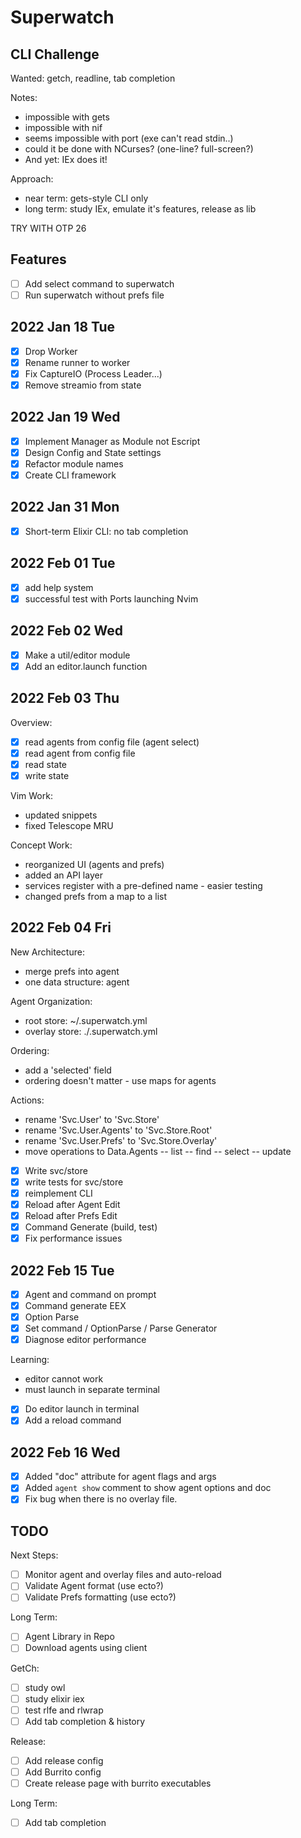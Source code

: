 # Superwatch 

## CLI Challenge

Wanted: getch, readline, tab completion

Notes:
- impossible with gets
- impossible with nif 
- seems impossible with port (exe can't read stdin..)
- could it be done with NCurses?  (one-line? full-screen?)
- And yet: IEx does it!

Approach:
- near term: gets-style CLI only
- long term: study IEx, emulate it's features, release as lib

TRY WITH OTP 26

## Features 

- [ ] Add select command to superwatch 
- [ ] Run superwatch without prefs file 

## 2022 Jan 18 Tue

- [x] Drop Worker 
- [x] Rename runner to worker
- [x] Fix CaptureIO (Process Leader...)
- [x] Remove streamio from state

## 2022 Jan 19 Wed

- [x] Implement Manager as Module not Escript
- [x] Design Config and State settings
- [x] Refactor module names
- [x] Create CLI framework

## 2022 Jan 31 Mon

- [x] Short-term Elixir CLI: no tab completion

## 2022 Feb 01 Tue

- [x] add help system 
- [x] successful test with Ports launching Nvim 

## 2022 Feb 02 Wed

- [x] Make a util/editor module 
- [x] Add an editor.launch function 

## 2022 Feb 03 Thu

Overview:
- [x] read agents from config file (agent select)
- [x] read agent from config file 
- [x] read state 
- [x] write state 

Vim Work: 
- updated snippets 
- fixed Telescope MRU

Concept Work: 
- reorganized UI (agents and prefs) 
- added an API layer 
- services register with a pre-defined name - easier testing
- changed prefs from a map to a list

## 2022 Feb 04 Fri

New Architecture: 
- merge prefs into agent 
- one data structure: agent 

Agent Organization: 
- root store: ~/.superwatch.yml 
- overlay store: ./.superwatch.yml 

Ordering:
- add a 'selected' field 
- ordering doesn't matter - use maps for agents 

Actions:
- rename 'Svc.User' to 'Svc.Store'
- rename 'Svc.User.Agents' to 'Svc.Store.Root' 
- rename 'Svc.User.Prefs' to 'Svc.Store.Overlay'
- move operations to Data.Agents 
-- list 
-- find 
-- select 
-- update 

- [x] Write svc/store 
- [x] write tests for svc/store 
- [x] reimplement CLI
- [x] Reload after Agent Edit 
- [x] Reload after Prefs Edit
- [x] Command Generate (build, test) 
- [x] Fix performance issues

## 2022 Feb 15 Tue

- [x] Agent and command on prompt
- [x] Command generate EEX
- [x] Option Parse 
- [x] Set command / OptionParse / Parse Generator
- [x] Diagnose editor performance

Learning:
- editor cannot work 
- must launch in separate terminal

- [x] Do editor launch in terminal 
- [x] Add a reload command 

## 2022 Feb 16 Wed

- [x] Added "doc" attribute for agent flags and args 
- [x] Added `agent show` comment to show agent options and doc 
- [x] Fix bug when there is no overlay file.

## TODO

Next Steps: 
- [ ] Monitor agent and overlay files and auto-reload 
- [ ] Validate Agent format (use ecto?)
- [ ] Validate Prefs formatting (use ecto?) 

Long Term: 
- [ ] Agent Library in Repo 
- [ ] Download agents using client

GetCh: 
- [ ] study owl
- [ ] study elixir iex 
- [ ] test rlfe and rlwrap 
- [ ] Add tab completion & history

Release:
- [ ] Add release config 
- [ ] Add Burrito config 
- [ ] Create release page with burrito executables

Long Term:
- [ ] Add tab completion

